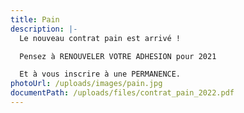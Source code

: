 ```yaml
---
title: Pain
description: |-
  Le nouveau contrat pain est arrivé !

  Pensez à RENOUVELER VOTRE ADHESION pour 2021

  Et à vous inscrire à une PERMANENCE.
photoUrl: /uploads/images/pain.jpg
documentPath: /uploads/files/contrat_pain_2022.pdf
---
```

